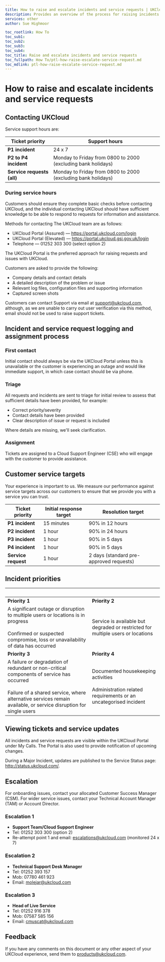 ```yaml
---
title: How to raise and escalate incidents and service requests | UKCloud Ltd
description: Provides an overview of the process for raising incidents and service requests, as well as how to escalate them if necessary
services: other
author: Sue Highmoor

toc_rootlink: How To
toc_sub1:
toc_sub2:
toc_sub3:
toc_sub4:
toc_title: Raise and escalate incidents and service requests
toc_fullpath: How To/ptl-how-raise-escalate-service-request.md
toc_mdlink: ptl-how-raise-escalate-service-request.md
---
```


# How to raise and escalate incidents and service requests

## Contacting UKCloud

Service support hours are:

Ticket priority | Support hours
----------------|--------------
**P1 incident** | 24 x 7
**P2 to P4 incident** | Monday to Friday from 0800 to 2000 (excluding bank holidays)
**Service requests (all)** | Monday to Friday from 0800 to 2000 (excluding bank holidays)

### During service hours

Customers should ensure they complete basic checks before contacting UKCloud, and the individual contacting UKCloud should have sufficient knowledge to be able to respond to requests for information and assistance.

Methods for contacting The UKCloud team are as follows:

- UKCloud Portal (Assured) &mdash; <https://portal.ukcloud.com/login>
- UKCloud Portal (Elevated) &mdash; <https://portal.ukcloud.gsi.gov.uk/login>
- Telephone &mdash; 01252 303 300 (select option 2)

The UKCloud Portal is the preferred approach for raising requests and issues with UKCloud.

Customers are asked to provide the following:

- Company details and contact details
- A detailed description of the problem or issue
- Relevant log files, configuration files and supporting information
- Captured screen shots

Customers can contact Support via email at <support@ukcloud.com>, although, as we are unable to carry out user verification via this method, email should not be used to raise support tickets.

## Incident and service request logging and assignment process

### First contact

Initial contact should always be via the UKCloud Portal unless this is unavailable or the customer is experiencing an outage and would like immediate support, in which case contact should be via phone.

### Triage

All requests and incidents are sent to triage for initial review to assess that sufficient details have been provided, for example:

- Correct priority/severity
- Contact details have been provided
- Clear description of issue or request is included

Where details are missing, we'll seek clarification.

### Assignment

Tickets are assigned to a Cloud Support Engineer (CSE) who will engage with the customer to provide assistance.

## Customer service targets

Your experience is important to us. We measure our performance against service targets across our customers to ensure that we provide you with a service you can trust.

Ticket priority | Initial response target | Resolution target
----------------|-------------------------|------------------
**P1 incident** | 15 minutes | 90% in 12 hours
**P2 incident** | 1 hour | 90% in 24 hours
**P3 incident** | 1 hour | 90% in 5 days
**P4 incident** | 1 hour | 90% in 5 days
**Service request** | 1 hour | 2 days (standard pre-approved requests)

## Incident priorities

&nbsp; | &nbsp;
-----------|-----------
**Priority 1** | **Priority 2**
A significant outage or disruption to multiple users or locations is in progress</br></br>Confirmed or suspected compromise, loss or unavailability of data has occurred | Service is available but degraded or restricted for multiple users or locations
**Priority 3** | **Priority 4**
A failure or degradation of redundant or non-critical components of service has occurred</br></br>Failure of a shared service, where alternative services remain available, or service disruption for single users | Documented housekeeping activities</br></br>Administration related requirements or an uncategorised incident

## Viewing tickets and service updates

All incidents and service requests are visible within the UKCloud Portal under My Calls. The Portal is also used to provide notification of upcoming changes.

During a Major Incident, updates are published to the Service Status page: <http://status.ukcloud.com/>.

## Escalation

For onboarding issues, contact your allocated Customer Success Manager (CSM). For wider service issues, contact your Technical Account Manager (TAM) or Account Director.

### Escalation 1

- **Support Team/Cloud Support Engineer**
- Tel: 01252 303 300 (option 2)
- Re-attempt point 1 and email: escalations@ukcloud.com (monitored 24 x 7)

### Escalation 2

- **Technical Support Desk Manager**
- Tel: 01252 393 157
- Mob: 07780 461 923
- Email: molejar@ukcloud.com

### Escalation 3

- **Head of Live Service**
- Tel: 01252 916 378
- Mob: 07587 585 156
- Email: cmuscat@ukcloud.com

## Feedback

If you have any comments on this document or any other aspect of your UKCloud experience, send them to <products@ukcloud.com>.
